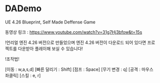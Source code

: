 # DADemo
UE 4.26 Blueprint, Self Made Deffense Game

동영상 링크 : https://www.youtube.com/watch?v=31g7Hj3bfow&t=15s

!언리얼 엔진 4.26 버전으로 만들었으며 엔진 4.26 버전이 다운로드 되어 있다면 프로젝트를 다운받아 플레이해 보실 수 있습니다!

!조작법!

[이동 : w,a,s,d] [빠른 달리기 : Shift] [점프 : Space] [무기 변경 : q] [공격 : 마우스 좌클릭] [스킬 : e, r]
